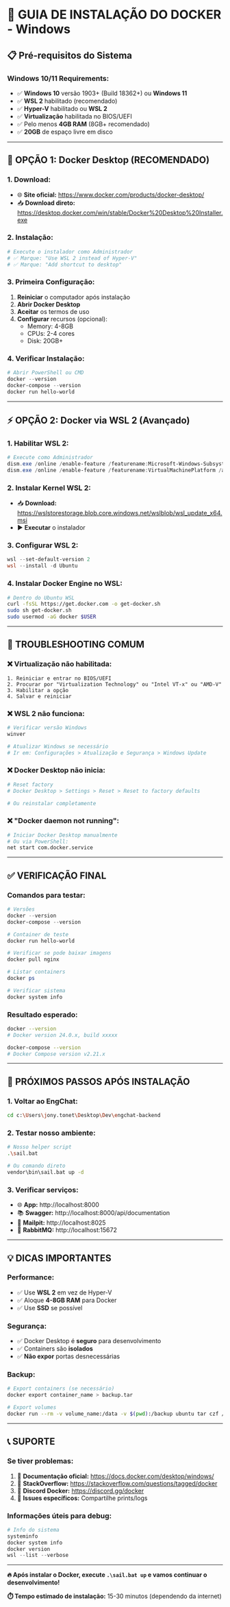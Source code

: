 # 🐳 GUIA DE INSTALAÇÃO DO DOCKER - Windows

## 📋 **Pré-requisitos do Sistema**

### **Windows 10/11 Requirements:**
- ✅ **Windows 10** versão 1903+ (Build 18362+) ou **Windows 11**
- ✅ **WSL 2** habilitado (recomendado)
- ✅ **Hyper-V** habilitado ou **WSL 2**
- ✅ **Virtualização** habilitada no BIOS/UEFI
- ✅ Pelo menos **4GB RAM** (8GB+ recomendado)
- ✅ **20GB** de espaço livre em disco

---

## 🚀 **OPÇÃO 1: Docker Desktop (RECOMENDADO)**

### **1. Download:**
- 🌐 **Site oficial:** https://www.docker.com/products/docker-desktop/
- 📥 **Download direto:** https://desktop.docker.com/win/stable/Docker%20Desktop%20Installer.exe

### **2. Instalação:**
```powershell
# Execute o instalador como Administrador
# ✅ Marque: "Use WSL 2 instead of Hyper-V"
# ✅ Marque: "Add shortcut to desktop"
```

### **3. Primeira Configuração:**
1. **Reiniciar** o computador após instalação
2. **Abrir Docker Desktop**
3. **Aceitar** os termos de uso
4. **Configurar** recursos (opcional):
   - Memory: 4-8GB
   - CPUs: 2-4 cores
   - Disk: 20GB+

### **4. Verificar Instalação:**
```powershell
# Abrir PowerShell ou CMD
docker --version
docker-compose --version
docker run hello-world
```

---

## ⚡ **OPÇÃO 2: Docker via WSL 2 (Avançado)**

### **1. Habilitar WSL 2:**
```powershell
# Execute como Administrador
dism.exe /online /enable-feature /featurename:Microsoft-Windows-Subsystem-Linux /all /norestart
dism.exe /online /enable-feature /featurename:VirtualMachinePlatform /all /norestart
```

### **2. Instalar Kernel WSL 2:**
- 📥 **Download:** https://wslstorestorage.blob.core.windows.net/wslblob/wsl_update_x64.msi
- ▶️ **Executar** o instalador

### **3. Configurar WSL 2:**
```powershell
wsl --set-default-version 2
wsl --install -d Ubuntu
```

### **4. Instalar Docker Engine no WSL:**
```bash
# Dentro do Ubuntu WSL
curl -fsSL https://get.docker.com -o get-docker.sh
sudo sh get-docker.sh
sudo usermod -aG docker $USER
```

---

## 🔧 **TROUBLESHOOTING COMUM**

### **❌ Virtualização não habilitada:**
```
1. Reiniciar e entrar no BIOS/UEFI
2. Procurar por "Virtualization Technology" ou "Intel VT-x" ou "AMD-V"
3. Habilitar a opção
4. Salvar e reiniciar
```

### **❌ WSL 2 não funciona:**
```powershell
# Verificar versão Windows
winver

# Atualizar Windows se necessário
# Ir em: Configurações > Atualização e Segurança > Windows Update
```

### **❌ Docker Desktop não inicia:**
```powershell
# Reset factory
# Docker Desktop > Settings > Reset > Reset to factory defaults

# Ou reinstalar completamente
```

### **❌ "Docker daemon not running":**
```bash
# Iniciar Docker Desktop manualmente
# Ou via PowerShell:
net start com.docker.service
```

---

## ✅ **VERIFICAÇÃO FINAL**

### **Comandos para testar:**
```powershell
# Versões
docker --version
docker-compose --version

# Container de teste
docker run hello-world

# Verificar se pode baixar imagens
docker pull nginx

# Listar containers
docker ps

# Verificar sistema
docker system info
```

### **Resultado esperado:**
```bash
docker --version
# Docker version 24.0.x, build xxxxx

docker-compose --version  
# Docker Compose version v2.21.x
```

---

## 🎯 **PRÓXIMOS PASSOS APÓS INSTALAÇÃO**

### **1. Voltar ao EngChat:**
```bash
cd c:\Users\jony.tonet\Desktop\Dev\engchat-backend
```

### **2. Testar nosso ambiente:**
```bash
# Nosso helper script
.\sail.bat

# Ou comando direto
vendor\bin\sail.bat up -d
```

### **3. Verificar serviços:**
- 🌐 **App:** http://localhost:8000
- 📚 **Swagger:** http://localhost:8000/api/documentation  
- 📧 **Mailpit:** http://localhost:8025
- 🐰 **RabbitMQ:** http://localhost:15672

---

## 💡 **DICAS IMPORTANTES**

### **Performance:**
- ✅ Use **WSL 2** em vez de Hyper-V
- ✅ Aloque **4-8GB RAM** para Docker
- ✅ Use **SSD** se possível

### **Segurança:**
- ✅ Docker Desktop é **seguro** para desenvolvimento
- ✅ Containers são **isolados**
- ✅ **Não expor** portas desnecessárias

### **Backup:**
```bash
# Export containers (se necessário)
docker export container_name > backup.tar

# Export volumes
docker run --rm -v volume_name:/data -v $(pwd):/backup ubuntu tar czf /backup/backup.tar.gz -C /data .
```

---

## 📞 **SUPORTE**

### **Se tiver problemas:**
1. 📖 **Documentação oficial:** https://docs.docker.com/desktop/windows/
2. 🎯 **StackOverflow:** https://stackoverflow.com/questions/tagged/docker
3. 💬 **Discord Docker:** https://discord.gg/docker
4. 📧 **Issues específicos:** Compartilhe prints/logs

### **Informações úteis para debug:**
```powershell
# Info do sistema
systeminfo
docker system info
docker version
wsl --list --verbose
```

---

**🔥 Após instalar o Docker, execute `.\sail.bat up` e vamos continuar o desenvolvimento!**

**⏱️ Tempo estimado de instalação:** 15-30 minutos (dependendo da internet)
